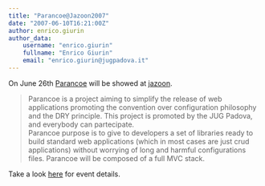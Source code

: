 ```yaml
---
title: "Parancoe@Jazoon2007"
date: "2007-06-10T16:21:00Z"
author: enrico.giurin
author_data:
    username: "enrico.giurin"
    fullname: "Enrico Giurin"
    email: "enrico.giurin@jugpadova.it"
---
```


On June 26th <a href="https://parancoe.dev.java.net/">Parancoe</a> will
be showed at <a href="http://jazoon.com/en.html">jazoon</a>.

> Parancoe is a project aiming to simplify the release of web
> applications promoting the convention over configuration philosophy
> and the DRY principle. This project is promoted by the JUG Padova, and
> everybody can partecipate.\
> Parancoe purpose is to give to developers a set of libraries ready to
> build standard web applications (which in most cases are just crud
> applications) without worrying of long and harmful configurations
> files. Parancoe will be composed of a full MVC stack.

Take a look
<a href="http://jazoon.com/en/conference/presentationdetails.html?type=sid&detail=1720">here</a>
for event details.
